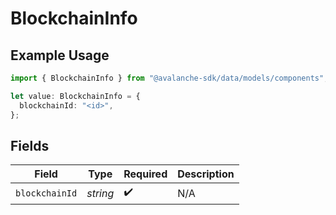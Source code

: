 # BlockchainInfo

## Example Usage

```typescript
import { BlockchainInfo } from "@avalanche-sdk/data/models/components";

let value: BlockchainInfo = {
  blockchainId: "<id>",
};
```

## Fields

| Field              | Type               | Required           | Description        |
| ------------------ | ------------------ | ------------------ | ------------------ |
| `blockchainId`     | *string*           | :heavy_check_mark: | N/A                |